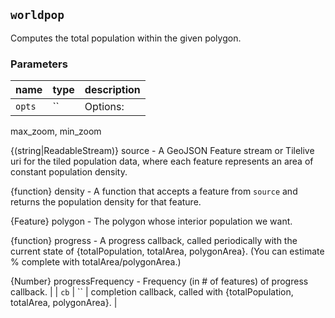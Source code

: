 ## `worldpop`

Computes the total population within the given polygon.

### Parameters

| name | type | description |
| ---- | ---- | ----------- |
| `opts` | `` | Options:
max_zoom, min_zoom

{(string|ReadableStream<Feature>)} source - A GeoJSON Feature
stream or Tilelive uri for the tiled population data, where each feature
represents an area of constant population density.

{function} density - A function that accepts a feature from
`source` and returns the population density for that feature.

{Feature<Polygon>} polygon - The polygon whose interior
population we want.

{function} progress - A progress callback, called periodically
with the current state of {totalPopulation, totalArea, polygonArea}. (You can
estimate % complete with totalArea/polygonArea.)

{Number} progressFrequency - Frequency (in # of features) of
progress callback. |
| `cb` | `` | completion callback, called with {totalPopulation, totalArea,
polygonArea}. |




